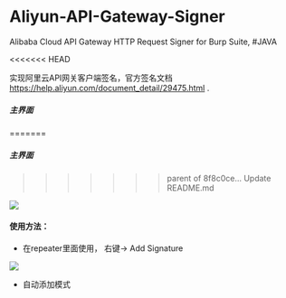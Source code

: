 # Aliyun-API-Gateway-Signer
Alibaba Cloud API Gateway HTTP Request Signer for Burp Suite, #JAVA

<<<<<<< HEAD
 
实现阿里云API网关客户端签名，官方签名文档 https://help.aliyun.com/document_detail/29475.html .
 

##### 主界面  
=======


##### 主界面
>>>>>>> parent of 8f8c0ce... Update README.md

![](https://github.com/xiaoxiaoleo/Aliyun-API-Gateway-Signer/raw/main/docs/screenshots/full.png)

#### 使用方法：

- 在repeater里面使用， 右键-> Add Signature

![](https://github.com/xiaoxiaoleo/Aliyun-API-Gateway-Signer/raw/main/docs/screenshots/repeater.png)

- 自动添加模式

  